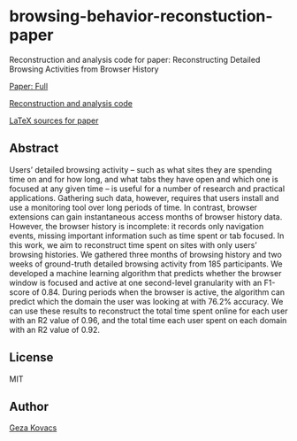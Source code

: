 # browsing-behavior-reconstuction-paper

Reconstruction and analysis code for paper: Reconstructing Detailed Browsing Activities from Browser History

[Paper: Full](https://www.gkovacs.com/browsing-behavior-reconstuction-paper/reconstruct.pdf)

[Reconstruction and analysis code](https://github.com/gkovacs/browsing-behavior-reconstuction-analysis)

[LaTeX sources for paper](https://github.com/gkovacs/browsing-behavior-reconstuction-paper)

## Abstract

Users’ detailed browsing activity – such as what sites they are spending time on and for how long, and what tabs they have open and which one is focused at any given time – is useful for a number of research and practical applications. Gathering such data, however, requires that users install and use a monitoring tool over long periods of time. In contrast, browser extensions can gain instantaneous access months of browser history data. However, the browser history is incomplete: it records only navigation events, missing important information such as time spent or tab focused. In this work, we aim to reconstruct time spent on sites with only users’ browsing histories. We gathered three months of browsing history and two weeks of ground-truth detailed browsing activity from 185 participants. We developed a machine learning algorithm that predicts whether the browser window is focused and active at one second-level granularity with an F1-score of 0.84. During periods when the browser is active, the algorithm can predict which the domain the user was looking at with 76.2% accuracy. We can use these results to reconstruct the total time spent online for each user with an R2 value of 0.96, and the total time each user spent on each domain with an R2 value of 0.92.

## License

MIT

## Author

[Geza Kovacs](https://www.gkovacs.com)
